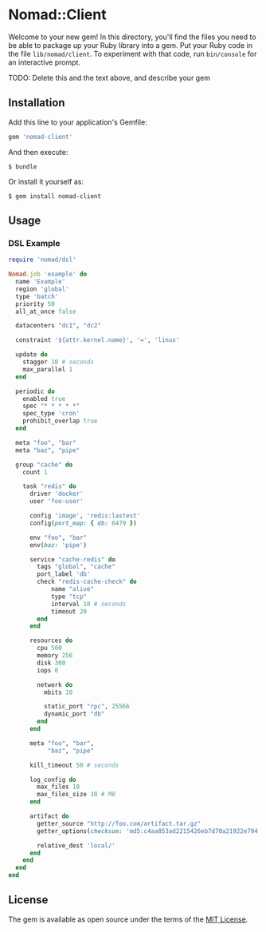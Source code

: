 # Nomad::Client

Welcome to your new gem! In this directory, you'll find the files you need to be able to package up your Ruby library into a gem. Put your Ruby code in the file `lib/nomad/client`. To experiment with that code, run `bin/console` for an interactive prompt.

TODO: Delete this and the text above, and describe your gem

## Installation

Add this line to your application's Gemfile:

```ruby
gem 'nomad-client'
```

And then execute:

    $ bundle

Or install it yourself as:

    $ gem install nomad-client

## Usage

### DSL Example

```ruby
require 'nomad/dsl'

Nomad.job 'example' do
  name 'Example'
  region 'global'
  type 'batch'
  priority 50
  all_at_once false

  datacenters "dc1", "dc2"

  constraint '${attr.kernel.name}', '=', 'linux'

  update do
    stagger 10 # seconds
    max_parallel 1
  end

  periodic do
    enabled true
    spec "* * * * *"
    spec_type 'cron'
    prohibit_overlap true
  end

  meta "foo", "bar"
  meta "baz", "pipe"

  group "cache" do
    count 1

    task "redis" do
      driver 'docker'
      user 'foo-user'

      config 'image', 'redis:lastest'
      config(port_map: { db: 6479 })

      env "foo", "bar"
      env(baz: 'pipe')

      service "cache-redis" do
        tags "global", "cache"
        port_label 'db'
        check "redis-cache-check" do
            name "alive"
            type "tcp"
            interval 10 # seconds
            timeout 20
        end
      end

      resources do
        cpu 500
        memory 256
        disk 300
        iops 0

        network do
          mbits 10

          static_port "rpc", 25566
          dynamic_port "db"
        end
      end

      meta "foo", "bar",
           "baz", "pipe"

      kill_timeout 50 # seconds

      log_config do
        max_files 10
        max_files_size 10 # MB
      end

      artifact do
        getter_source "http://foo.com/artifact.tar.gz"
        getter_options(checksum: 'md5:c4aa853ad2215426eb7d70a21922e794')

        relative_dest 'local/'
      end
    end
  end
end
```


## License

The gem is available as open source under the terms of the [MIT License](http://opensource.org/licenses/MIT).

